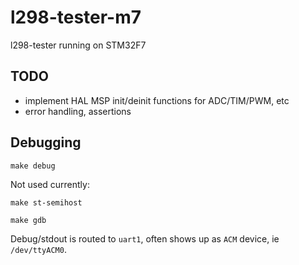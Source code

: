 # l298-tester-m7
l298-tester running on STM32F7

## TODO

- implement HAL MSP init/deinit functions for ADC/TIM/PWM, etc
- error handling, assertions

## Debugging

```
make debug
```

Not used currently:

```
make st-semihost
```

```
make gdb
```

Debug/stdout is routed to `uart1`, often shows up as `ACM` device, ie `/dev/ttyACM0`.
